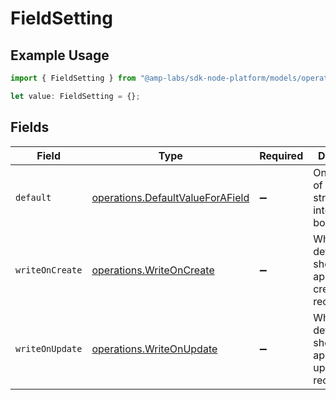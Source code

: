 # FieldSetting

## Example Usage

```typescript
import { FieldSetting } from "@amp-labs/sdk-node-platform/models/operations";

let value: FieldSetting = {};
```

## Fields

| Field                                                                                | Type                                                                                 | Required                                                                             | Description                                                                          |
| ------------------------------------------------------------------------------------ | ------------------------------------------------------------------------------------ | ------------------------------------------------------------------------------------ | ------------------------------------------------------------------------------------ |
| `default`                                                                            | [operations.DefaultValueForAField](../../models/operations/defaultvalueforafield.md) | :heavy_minus_sign:                                                                   | Only use one of stringValue, integerValue, booleanValue.                             |
| `writeOnCreate`                                                                      | [operations.WriteOnCreate](../../models/operations/writeoncreate.md)                 | :heavy_minus_sign:                                                                   | Whether the default value should be applied when creating a record.                  |
| `writeOnUpdate`                                                                      | [operations.WriteOnUpdate](../../models/operations/writeonupdate.md)                 | :heavy_minus_sign:                                                                   | Whether the default value should be applied when updating a record.                  |